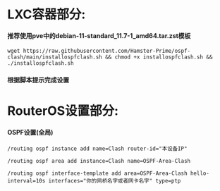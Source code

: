 # LXC容器部分:

#### 推荐使用pve中的debian-11-standard_11.7-1_amd64.tar.zst模板

`wget https://raw.githubusercontent.com/Hamster-Prime/ospf-clash/main/installospfclash.sh && chmod +x installospfclash.sh && ./installospfclash.sh`

#### 根据脚本提示完成设置

# RouterOS设置部分:

#### OSPF设置(全局)

`/routing ospf instance add name=Clash router-id="本设备IP"`

`/routing ospf area add instance=Clash name=OSPF-Area-Clash`

`/routing ospf interface-template add area=OSPF-Area-Clash hello-interval=10s interfaces="你的网桥名字或者网卡名字" type=ptp`
